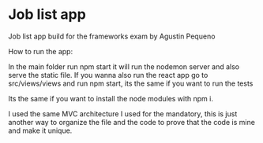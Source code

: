 # Job list app
Job list app build for the frameworks exam 
by Agustin Pequeno

How to run the app:

In the main folder run npm start it will run the nodemon server and also serve the static file.
If you wanna also run the react app go to src/views/views and run npm start, its the same if you want to run the tests 

Its the same if you want to install the node modules with npm i.

I used the same MVC architecture I used for the mandatory, this is just another way to organize the file and the code to prove that the code is mine and make it unique.
